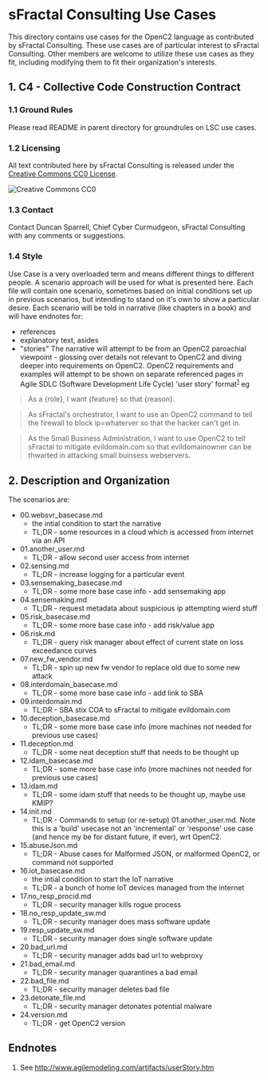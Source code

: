 # sFractal Consulting Use Cases 

This directory contains use cases for the OpenC2 language as contributed by sFractal Consulting.
These use cases are of particular interest to sFractal Consulting.
Other members are welcome to utilize these use cases as they fit, 
including modifying them to fit their organization's interests.

## 1. C4 - Collective Code Construction Contract 
### 1.1 Ground Rules
Please read README in parent directory for groundrules on LSC use cases.

### 1.2 Licensing
All text contributed here by sFractal Consulting is released under the 
[Creative Commons CC0 License](https://creativecommons.org/share-your-work/public-domain/cc0/).

![Creative Commons CC0](https://licensebuttons.net/p/zero/1.0/88x31.png)


### 1.3 Contact 
Contact Duncan Sparrell, Chief Cyber Curmudgeon, sFractal Consulting with any comments or suggestions.


### 1.4 Style 
Use Case is a very overloaded term and means different things to different people.
A scenario approach will be used for what is presented here.
Each file will contain one scenario, sometimes based on initial conditions
set up in previous scenarios, but intending to stand on it's own
to show a particular desire.
Each scenario will be told in narrative (like chapters in a book)
and will have endnotes for:
 * references
 * explanatory text, asides
 * "stories"
The narrative will attempt to be from an OpenC2 paroachial viewpoint - glossing over details
not relevant to OpenC2 and diving deeper into requirements on OpenC2.
OpenC2 requirements and examples will attempt to be shown on separate referenced pages in
Agile SDLC (Software Development Life Cycle) 'user story' 
format<sup>[1](#endnote1)</sup>
eg
> As a {role}, I want {feature} so that {reason}.

> As sFractal's  orchestrator, I want to use an OpenC2 command to tell the firewall to block ip=whaterver so that the hacker can't get in.

> As the Small Business Administration, I want to use OpenC2 to tell sFractal to mitigate evildomain.com so that evildomainowner can be thwarted in attacking small buinsess webservers.

## 2. Description and  Organization 
The scenarios are:
 * 00.websvr_basecase.md
   - the intial condition to start the narrative 
   - TL;DR - some resources in a cloud which is accessed from internet via an API
 * 01.another_user.md
   - TL;DR - allow second user access from internet
 * 02.sensing.md
   - TL;DR - increase logging for a particular event
 * 03.sensemaking_basecase.md
   - TL;DR - some more base case info - add sensemaking app
 * 04.sensemaking.md
   - TL;DR - request metadata about suspicious ip attempting wierd stuff
 * 05.risk_basecase.md
   - TL;DR - some more base case info - add risk/value app
 * 06.risk.md
   - TL;DR - query risk manager about effect of current state on loss exceedance curves
 * 07.new_fw_vendor.md
   - TL;DR - spin up new fw vendor to replace old due to some new attack
 * 08.interdomain_basecase.md
   - TL;DR - some more base case info - add link to SBA
 * 09.interdomain.md
   - TL;DR - SBA stix COA to sFractal to mitigate evildomain.com
 * 10.deception_basecase.md
   - TL;DR - some more base case info (more machines not needed for previous use cases)
 * 11.deception.md
   - TL;DR - some neat deception stuff that needs to be thought up
 * 12.idam_basecase.md
   - TL;DR - some more base case info (more machines not needed for previous use cases)
 * 13.idam.md
   - TL;DR - some idam stuff that needs to be thought up, maybe use KMIP?
 * 14.init.md
   - TL;DR - Commands to setup (or re-setup) 01.another_user.md. Note this is a 'build' usecase not an 'incremental' or 'response' use case (and hence my be for distant future, if ever), wrt OpenC2.
 * 15.abuseJson.md
   - TL;DR - Abuse cases for Malformed JSON, or malformed OpenC2, or command not supported
 * 16.iot_basecase.md
   - the intial condition to start the IoT narrative
   - TL;DR - a bunch of home IoT devices managed from the internet
 * 17.no_resp_procid.md
   - TL;DR - security manager kills rogue process
 * 18.no_resp_update_sw.md
   - TL;DR - security manager does mass software update
 * 19.resp_update_sw.md
   - TL;DR - security manager does single software update
 * 20.bad_url.md
   - TL;DR - security manager adds bad url to webproxy
 * 21.bad_email.md
   - TL;DR - security manager quarantines a bad email
 * 22.bad_file.md
   - TL;DR - security manager deletes bad file
 * 23.detonate_file.md
   - TL;DR - security manager detonates potential malware
 * 24.version.md
   - TL;DR - get OpenC2 version



## Endnotes
 1. <a name="endnote1">See</a> http://www.agilemodeling.com/artifacts/userStory.htm
